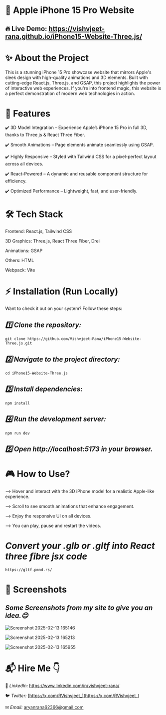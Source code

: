 # 📱 Apple iPhone 15 Pro Website
## 🔥 Live Demo: https://vishvjeet-rana.github.io/iPhone15-Website-Three.js/

# ✨ About the Project
This is a stunning iPhone 15 Pro showcase website that mirrors Apple's sleek design with high-quality animations and 3D elements. Built with cutting-edge React.js, Three.js, and GSAP, this project highlights the power of interactive web experiences. If you're into frontend magic, this website is a perfect demonstration of modern web technologies in action.

# 🚀 Features
✔️ 3D Model Integration – Experience Apple’s iPhone 15 Pro in full 3D, thanks to Three.js & React Three Fiber.

✔️ Smooth Animations – Page elements animate seamlessly using GSAP.

✔️ Highly Responsive – Styled with Tailwind CSS for a pixel-perfect layout across all devices.

✔️ React-Powered – A dynamic and reusable component structure for efficiency.

✔️ Optimized Performance – Lightweight, fast, and user-friendly.

# 🛠 Tech Stack
Frontend: React.js, Tailwind CSS

3D Graphics: Three.js, React Three Fiber, Drei

Animations: GSAP

Others: HTML

Webpack: Vite

# ⚡ Installation (Run Locally)
Want to check it out on your system? Follow these steps:

## _1️⃣ Clone the repository:_
```
git clone https://github.com/Vishvjeet-Rana/iPhone15-Website-Three.js.git
```

## _2️⃣ Navigate to the project directory:_
```
cd iPhone15-Website-Three.js
```

## _3️⃣ Install dependencies:_
```
npm install
```

## _4️⃣ Run the development server:_
```
npm run dev
```

## _5️⃣ Open http://localhost:5173 in your browser._

# 🎮 How to Use?
--> Hover and interact with the 3D iPhone model for a realistic Apple-like experience.

--> Scroll to see smooth animations that enhance engagement.

--> Enjoy the responsive UI on all devices.

--> You can play, pause and restart the videos.

# *Convert your .glb or .gltf into React three fibre jsx code*
```
https://gltf.pmnd.rs/
```

# 📸 Screenshots 
## _Some Screenshots from my site to give you an idea.😊_

![Screenshot 2025-02-13 165146](https://github.com/user-attachments/assets/01185657-7f17-4a8f-86e7-0e4af6a13cb6)

![Screenshot 2025-02-13 165213](https://github.com/user-attachments/assets/6b30a697-4730-42e7-8459-6289e035d2f4)

![Screenshot 2025-02-13 165955](https://github.com/user-attachments/assets/2f755a65-3674-4a05-84d0-3289faaac8af)


# 📬 Hire Me 👇
📌 _LinkedIn:_ https://www.linkedin.com/in/vishvjeet-rana/

🐦 _Twitter:_ [https://x.com/RVishvjeet_](https://x.com/RVishvjeet_)

✉  _Email:_ aryanrana62366@gmail.com
